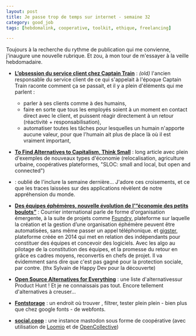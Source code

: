 ```yaml
---
layout: post
title: Je passe trop de temps sur internet - semaine 32
category: good_job
tags: [hebdomalink, cooperative, toolkit, ethique, freelancing]

---
```


Toujours à la recherche du rythme de publication qui me convienne, j'inaugure une nouvelle rubrique. Et zou, à mon tour de m'essayer à la veille hebdomadaire.

<!--more-->

- **[L’obsession du service client chez Captain Train](https://medium.com/@djo/obsession-service-client-captain-train-cb0b91467fd9)** : *(old)* l'ancien responsable du service client de ce qui s'appelait à l'époque Captain Train raconte comment ça se passait, et il y a plein d'éléments qui me parlent :
  - parler à ses clients comme à des humains,
  - faire en sorte que tous les employés soient à un moment en contact direct avec le client, et puissent réagir directement à un retour (réactivité + responsabilisation),
  - automatiser toutes les tâches pour lesquelles un humain n'apporte aucune valeur, pour que l'humain ait plus de place là où il est vraiment important,

- **[To Find Alternatives to Capitalism, Think Small](https://www.thenation.com/article/to-find-alternatives-to-capitalism-think-small/)** : long article avec plein d'exemples de nouveaux types d'économie (relocalisation, agriculture urbaine, coopératives plateformes, "SLOC: small and local, but open and connected")


- **[](http://barregi.com/airbnbmaps)** : oublié de l'inclure la semaine dernière... J'adore ces croisements, et ce que les traces laissées sur des applications révèlent de notre appréhension du monde.

- **[Des équipes éphémères, nouvelle évolution de l’“économie des petits boulots”](http://www.courrierinternational.com/article/travail-des-equipes-ephemeres-nouvelle-evolution-de-leconomie-des-petits-boulots)** : Courrier international parle de forme d'organisation émergente, à la suite de projets comme [Foundry](), plateforme sur laquelle la création et la gestion d’une organisation éphémère peuvent être automatisées, sans même passer un appel téléphonique. et [gigster](https://gigster.com/), plateforme créée en 2014 qui met en relation des indépendants pour constituer des équipes et concevoir des logiciels. Avec les algo au pilotage de la constitution des équipes, et la promesse du retour en grâce es cadres moyens, reconvertis en chefs de projet. Il va évidemment sans dire que c'est pas gagné pour la protection sociale, par contre. (thx Sylvain de Happy Dev pour la découverte)

- **[Open Source Alternatives for Everything](https://www.producthunt.com/@erwblo/collections/open-source-alternatives-for-everything)** : une liste d'alternativessur Product Hunt ! Et je ne connaissais pas tout. Encore tellement d'alternatives à creuser...

- **[Fontstorage](https://fontstorage.com)** : un endroit où trouver , filtrer, tester plein plein - bien plus que chez google fonts - de webfonts.

- **[social.coop](https://social.coop/about)** : une instance mastodon sous forme de coopérative (avec utilisation de [Loomio](https://www.loomio.org/g/ibncxoDR) et de [OpenCollective](https://opencollective.com/socialcoop))

